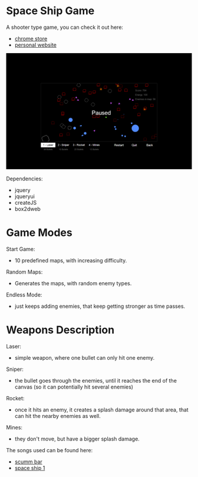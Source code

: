 Space Ship Game
===============


A shooter type game, you can check it out here:

- [chrome store](https://chrome.google.com/webstore/detail/space-ship-game/degnjhilepodhhbfomolhhohphgidmnn "chrome store")
- [personal website](http://nbpt.eu/games/space_ship "personal website")




![In-game](/images/space_ship_1280_800.png "In-game")




Dependencies:

* jquery
* jqueryui
* createJS
* box2dweb



Game Modes
==========


Start Game:

- 10 predefined maps, with increasing difficulty.

Random Maps:

- Generates the maps, with random enemy types.

Endless Mode:

- just keeps adding enemies, that keep getting stronger as time passes.



Weapons Description
===================


Laser:

- simple weapon, where one bullet can only hit one enemy.

Sniper:

- the bullet goes through the enemies, until it reaches the end of the canvas (so it can potentially hit several enemies)

Rocket:

- once it hits an enemy, it creates a splash damage around that area, that can hit the nearby enemies as well.

Mines:

- they don't move, but have a bigger splash damage.




The songs used can be found here:


* [scumm bar](http://www.youtube.com/watch?v=39CSrCugHfA "scumm bar")
* [space ship 1](http://www.youtube.com/watch?v=MJhUJ7YV7EA "space ship 1")  

